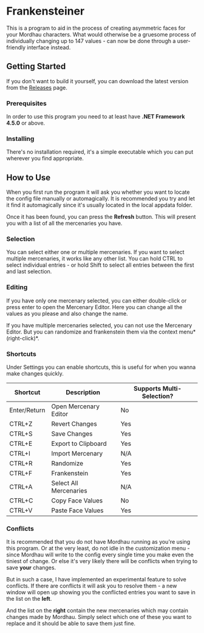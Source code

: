 # Frankensteiner
This is a program to aid in the process of creating asymmetric faces for your Mordhau characters. What would otherwise be a gruesome process of individually changing up to 147 values - can now be done through a user-friendly interface instead.

## Getting Started
If you don't want to build it yourself, you can download the latest version from the [Releases](https://github.com/Dealman/Frankensteiner/releases) page.

### Prerequisites
In order to use this program you need to at least have **.NET Framework 4.5.0** or above.

### Installing
There's no installation required, it's a simple executable which you can put wherever you find appropriate.

## How to Use
When you first run the program it will ask you whether you want to locate the config file manually or automagically. It is recommended you try and let it find it automagically since it's usually located in the local appdata folder.

Once it has been found, you can press the **Refresh** button. This will present you with a list of all the mercenaries you have.

### Selection
You can select either one or multiple mercenaries. If you want to select multiple mercenaries, it works like any other list. You can hold CTRL to select individual entries - or hold Shift to select all entries between the first and last selection.

### Editing
If you have only one mercenary selected, you can either double-click or press enter to open the Mercenary Editor. Here you can change all the values as you please and also change the name.

If you have multiple mercenaries selected, you can not use the Mercenary Editor. But you can randomize and frankenstein them via the context menu*(right-click)*.

### Shortcuts
Under Settings you can enable shortcuts, this is useful for when you wanna make changes quickly.

| Shortcut | Description | Supports Multi-Selection? |
| -------- | ----------- | ------------------------- |
| Enter/Return | Open Mercenary Editor | No          |
| CTRL+Z | Revert Changes | Yes                      |
| CTRL+S | Save Changes | Yes                        |
| CTRL+E | Export to Clipboard | Yes                 |
| CTRL+I | Import Mercenary | N/A                    |
| CTRL+R | Randomize | Yes                           |
| CTRL+F | Frankenstein | Yes                        |
| CTRL+A | Select All Mercenaries | N/A              |
| CTRL+C | Copy Face Values | No                     |
| CTRL+V | Paste Face Values | Yes                   |

### Conflicts
It is recommended that you do not have Mordhau running as you're using this program. Or at the very least, do not idle in the customization menu - since Mordhau will write to the config every single time you make even the tiniest of change. Or else it's very likely there will be conflicts when trying to save **your** changes.

But in such a case, I have implemented an experimental feature to solve conflicts. If there are conflicts it will ask you to resolve them - a new window will open up showing you the conflicted entries you want to save in the list on the **left**.

And the list on the **right** contain the new mercenaries which may contain changes made by Mordhau. Simply select which one of these you want to replace and it should be able to save them just fine.
